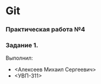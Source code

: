 # Git
### Практическая работа №4
### Задание 1.
Выполнил:
* <Алексеев Михаил Сергеевич>
* <УВП-311>

